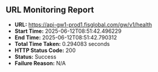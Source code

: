 ## URL Monitoring Report

- **URL:** https://api-gw1-prod1.fisglobal.com/gw/v1/health
- **Start Time:** 2025-06-12T08:51:42.496229
- **End Time:** 2025-06-12T08:51:42.790312
- **Total Time Taken:** 0.294083 seconds
- **HTTP Status Code:** 200
- **Status:** Success
- **Failure Reason:** N/A
